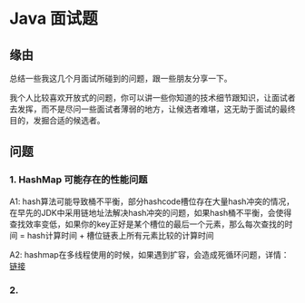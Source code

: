 # Java 面试题

## 缘由

总结一些我这几个月面试所碰到的问题，跟一些朋友分享一下。

我个人比较喜欢开放式的问题，你可以讲一些你知道的技术细节跟知识，让面试者去发挥，而不是尽问一些面试者薄弱的地方，让候选者难堪，这无助于面试的最终目的，发掘合适的候选者。



## 问题

### 1. HashMap 可能存在的性能问题

A1: hash算法可能导致桶不平衡，部分hashcode槽位存在大量hash冲突的情况，在早先的JDK中采用链地址法解决hash冲突的问题，如果hash桶不平衡，会使得查找效率变低，如果你的key正好是某个槽位的最后一个元素，那么每次查找的时间 = hash计算时间 + 槽位链表上所有元素比较的计算时间

A2: hashmap在多线程使用的时候，如果遇到扩容，会造成死循环问题，详情： [链接](https://www.cnblogs.com/wyq178/p/8676655.html)



### 2.
